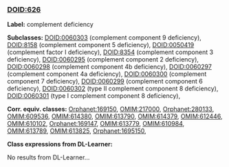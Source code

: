 
### [DOID:626](http://purl.obolibrary.org/obo/DOID_626)
**Label:** complement deficiency

**Subclasses:** [DOID:0060303](http://purl.obolibrary.org/obo/DOID_0060303) (complement component 9 deficiency), [DOID:8158](http://purl.obolibrary.org/obo/DOID_8158) (complement component 5 deficiency), [DOID:0050419](http://purl.obolibrary.org/obo/DOID_0050419) (complement factor I deficiency), [DOID:8354](http://purl.obolibrary.org/obo/DOID_8354) (complement component 3 deficiency), [DOID:0060295](http://purl.obolibrary.org/obo/DOID_0060295) (complement component 2 deficiency), [DOID:0060298](http://purl.obolibrary.org/obo/DOID_0060298) (complement component 4b deficiency), [DOID:0060297](http://purl.obolibrary.org/obo/DOID_0060297) (complement component 4a deficiency), [DOID:0060300](http://purl.obolibrary.org/obo/DOID_0060300) (complement component 7 deficiency), [DOID:0060299](http://purl.obolibrary.org/obo/DOID_0060299) (complement component 6 deficiency), [DOID:0060302](http://purl.obolibrary.org/obo/DOID_0060302) (type II complement component 8 deficiency), [DOID:0060301](http://purl.obolibrary.org/obo/DOID_0060301) (type I complement component 8 deficiency), 

**Corr. equiv. classes:** [Orphanet:169150](http://www.orpha.net/ORDO/Orphanet_169150), [OMIM:217000](http://purl.obolibrary.org/obo/OMIM_217000), [Orphanet:280133](http://www.orpha.net/ORDO/Orphanet_280133), [OMIM:609536](http://purl.obolibrary.org/obo/OMIM_609536), [OMIM:614380](http://purl.obolibrary.org/obo/OMIM_614380), [OMIM:613790](http://purl.obolibrary.org/obo/OMIM_613790), [OMIM:614379](http://purl.obolibrary.org/obo/OMIM_614379), [OMIM:612446](http://purl.obolibrary.org/obo/OMIM_612446), [OMIM:610102](http://purl.obolibrary.org/obo/OMIM_610102), [Orphanet:169147](http://www.orpha.net/ORDO/Orphanet_169147), [OMIM:613779](http://purl.obolibrary.org/obo/OMIM_613779), [OMIM:610984](http://purl.obolibrary.org/obo/OMIM_610984), [OMIM:613789](http://purl.obolibrary.org/obo/OMIM_613789), [OMIM:613825](http://purl.obolibrary.org/obo/OMIM_613825), [Orphanet:1695150](http://www.orpha.net/ORDO/Orphanet_1695150), 

**Class expressions from DL-Learner:**

No results from DL-Learner...



